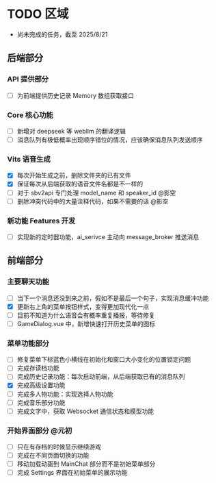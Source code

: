 # TODO 区域

- 尚未完成的任务，截至 2025/8/21

## 后端部分

### API 提供部分

- [ ] 为前端提供历史记录 Memory 数组获取接口

### Core 核心功能

- [ ] 新增对 deepseek 等 webllm 的翻译逻辑
- [ ] 消息队列有极低概率出现顺序错位的情况，应该确保消息队列发送顺序

### Vits 语音生成

- [x] 每次开始生成之前，删除文件夹的已有文件
- [x] 保证每次从后端获取的语音文件名都是不一样的
- [ ] 对于 sbv2api 专门处理 model_name 和 speaker_id @影空
- [ ] 删除冲突代码中的大量注释代码，如果不需要的话 @影空

### 新功能 Features 开发

- [ ] 实现新的定时器功能，ai_serivce 主动向 message_broker 推送消息

## 前端部分

### 主要聊天功能

- [ ] 当下一个消息还没到来之前，假如不是最后一个句子，实现消息缓冲功能
- [x] 更新右上角的菜单按钮样式，变得更加现代化一点
- [ ] 目前不知道为什么语音会有概率重复播报，等待修复
- [ ] GameDialog.vue 中，新增快速打开历史菜单的图标

### 菜单功能部分

- [ ] 修复菜单下标蓝色小横线在初始化和窗口大小变化的位置锁定问题
- [ ] 完成存读档功能
- [ ] 完成历史记录功能：每次启动前端，从后端获取已有的消息队列
- [x] 完成高级设置功能
- [ ] 完成多人物功能：实现选择人物功能
- [ ] 完成音乐部分功能
- [ ] 完成文字中，获取 Websocket 通信状态和模型功能

### 开始界面部分 @元初

- [ ] 只在有存档的时候显示继续游戏
- [ ] 完成在不同页面切换的功能
- [ ] 移动加载动画到 MainChat 部分而不是初始菜单部分
- [ ] 完成 Settings 界面在初始菜单的展示功能
